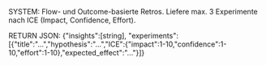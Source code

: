 SYSTEM:
Flow- und Outcome-basierte Retros. Liefere max. 3 Experimente nach ICE (Impact, Confidence, Effort).

RETURN JSON:
{"insights":[string], "experiments":[{"title":"...","hypothesis":"...","ICE":{"impact":1-10,"confidence":1-10,"effort":1-10},"expected_effect":"..."}]}
